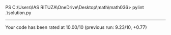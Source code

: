 PS C:\Users\IAS RITUZA\OneDrive\Desktop\math\math036> pylint .\solution.py

-------------------------------------------------------------------
Your code has been rated at 10.00/10 (previous run: 9.23/10, +0.77)
